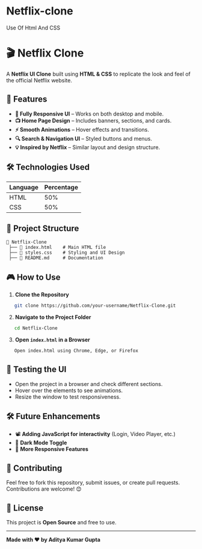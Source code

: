 # Netflix-clone
Use Of Html And CSS
# 🎬 Netflix Clone

A **Netflix UI Clone** built using **HTML & CSS** to replicate the look and feel of the official Netflix website.

## 🚀 Features

- **🎨 Fully Responsive UI** – Works on both desktop and mobile.
- **📺 Home Page Design** – Includes banners, sections, and cards.
- **⚡ Smooth Animations** – Hover effects and transitions.
- **🔍 Search & Navigation UI** – Styled buttons and menus.
- **💡 Inspired by Netflix** – Similar layout and design structure.

## 🛠 Technologies Used

| Language | Percentage |
|----------|------------|
| HTML     | 50%        |
| CSS      | 50%        |

## 📂 Project Structure
```
📂 Netflix-Clone
 ├── 📜 index.html    # Main HTML file
 ├── 🎨 styles.css    # Styling and UI Design
 ├── 📄 README.md     # Documentation
```

## 🎮 How to Use

1. **Clone the Repository**
```sh
   git clone https://github.com/your-username/Netflix-Clone.git
```

2. **Navigate to the Project Folder**
```sh
   cd Netflix-Clone
```

3. **Open `index.html` in a Browser**
```sh
   Open index.html using Chrome, Edge, or Firefox
```

## 🎯 Testing the UI
- Open the project in a browser and check different sections.
- Hover over the elements to see animations.
- Resize the window to test responsiveness.

## 🛠 Future Enhancements
- 📽️ **Adding JavaScript for interactivity** (Login, Video Player, etc.)
- 🌙 **Dark Mode Toggle**
- 📱 **More Responsive Features**

## 🤝 Contributing

Feel free to fork this repository, submit issues, or create pull requests. Contributions are welcome! 😊

## 📜 License

This project is **Open Source** and free to use.

---
**Made with ❤️ by Aditya Kumar Gupta**
